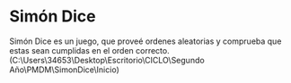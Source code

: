 # Simón Dice
Simón Dice es un juego, que proveé ordenes aleatorias y comprueba que estas sean cumplidas en el orden correcto.
(C:\Users\34653\Desktop\Escritorio\CICLO\Segundo Año\PMDM\SimonDice\Inicio)